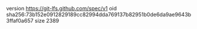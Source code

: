 version https://git-lfs.github.com/spec/v1
oid sha256:73b152e0912829189cc82994dda769137b82951b0de6da9ae9643b3ffaf0a657
size 2389
